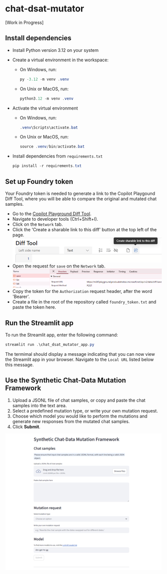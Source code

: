 # chat-dsat-mutator
[Work in Progress]
## Install dependencies
- Install Python version 3.12 on your system
- Create a virtual environment in the workspace:
  - On Windows, run:
    ```powershell
    py -3.12 -m venv .venv
    ```
  - On Unix or MacOS, run:
    ```powershell
    python3.12 -m venv .venv
    ```

- Activate the virtual environment
  - On Windows, run:
    ```powershell
    .venv\Scripts\activate.bat
    ```
  - On Unix or MacOS, run:
    ```powershell
    source .venv/bin/activate.bat
    ```
- Install dependencies from `requirements.txt`
  
  ```powershell
  pip install -r requirements.txt
  ```

## Set up Foundry token
Your Foundry token is needed to generate a link to the Copilot Playgound Diff Tool, where you will be able to compare the original and mutated chat samples.
- Go to the [Copilot Playground Diff Tool](https://m365playground.prod.substrateai.microsoft.net/diffTool).
- Navigate to developer tools (Ctrl+Shift+I).
- Click on the `Network` tab.
- Click the 'Create a sharable link to this diff' button at the top left of the page.
![app-display](./images/share-button.png)
- Open the request for `save` on the `Network` tab.
![app-display](./images/network-save.png)
- Copy the token for the `Authorization` request header, after the word 'Bearer'.
- Create a file in the root of the repository called `foundry_token.txt` and paste the token here.

## Run the Streamlit app
To run the Streamlit app, enter the following command:

```powershell
streamlit run .\chat_dsat_mutator_app.py
```
The termimal should display a message indicating that you can now view the Streamlit app in your browser. Navigate to the `Local URL` listed below this message.

## Use the Synthetic Chat-Data Mutation Framework
1. Upload a JSONL file of chat samples, or copy and paste the chat samples into the text area.
2. Select a predefined mutation type, or write your own mutation request.
3. Choose which model you would like to perform the mutations and generate new responses from the mutated chat samples.
4. Click **Submit**.

![app-display](./images/app-display.png)
